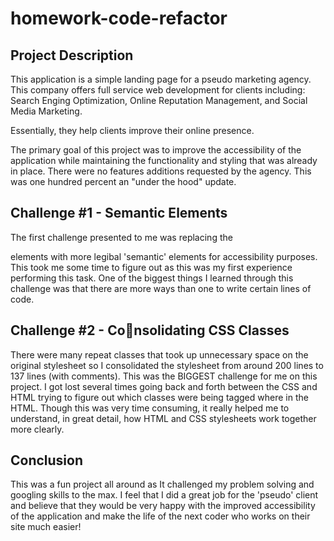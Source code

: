 # homework-code-refactor

## Project Description

This application is a simple landing page for a pseudo marketing agency. This company offers full service web development for clients including: Search Enging Optimization, Online Reputation Management, and Social Media Marketing.

Essentially, they help clients improve their online presence.

The primary goal of this project was to improve the accessibility of the application while maintaining the functionality and styling that was already in place. There were no features additions requested by the agency. This was one hundred percent an "under the hood" update.

## Challenge #1 - Semantic Elements
The first challenge presented to me was replacing the <div> elements with more legibal 'semantic' elements for accessibility purposes. This took me some time to figure out as this was my first experience performing this task. One of the biggest things I learned through this challenge was that there are more ways than one to write certain lines of code.

## Challenge #2 - Consolidating CSS Classes

There were many repeat classes that took up unnecessary space on the original stylesheet so I consolidated the stylesheet from around 200 lines to 137 lines (with comments). This was the BIGGEST challenge for me on this project. I got lost several times going back and forth between the CSS and HTML trying to figure out which classes were being tagged where in the HTML. Though this was very time consuming, it really helped me to understand, in great detail, how HTML and CSS stylesheets work together more clearly.

## Conclusion

This was a fun project all around as It challenged my problem solving and googling skills to the max. I feel that I did a great job for the 'pseudo' client and believe that they would be very happy with the improved accessibility of the application and make the life of the next coder who works on their site much easier!


